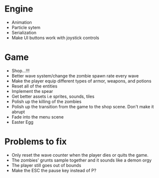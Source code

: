 # Engine
- Animation
- Particle sytem 
- Serialization
- Make UI buttons work with joystick controls

# Game
- Shop...!!!
- Better wave system/change the zombie spawn rate every wave
- Make the player equip different types of armor, weapons, and potions
- Reset all of the entities
- Implement the spear
- Get better assets i.e sprites, sounds, tiles
- Polish up the killing of the zombies
- Polish up the transition from the game to the shop scene. Don't make it abrupt
- Fade into the menu scene
- Easter Egg

# Problems to fix 
- Only reset the wave counter when the player dies or quits the game.
- The zombies' grunts sample together and it sounds like a demon orgy
- The player still goes out of bounds
- Make the ESC the pause key instead of P?

